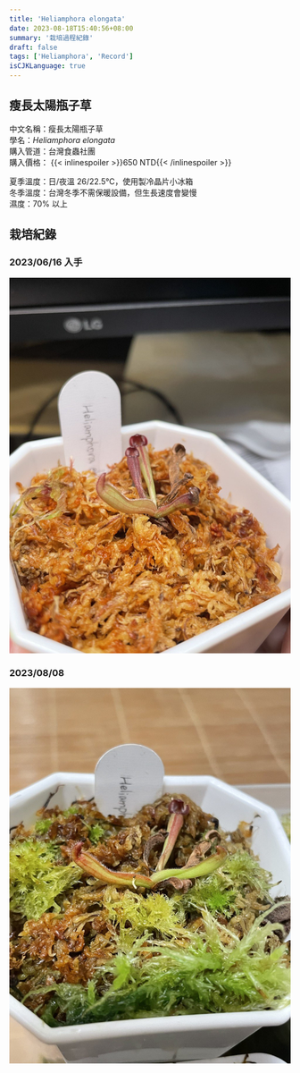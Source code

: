 ```yaml
---
title: 'Heliamphora elongata'
date: 2023-08-18T15:40:56+08:00
summary: '栽培過程紀錄'
draft: false
tags: ['Heliamphora', 'Record']
isCJKLanguage: true
---
```


## 瘦長太陽瓶子草

中文名稱：瘦長太陽瓶子草  
學名：*Heliamphora elongata*  
購入管道：台灣食蟲社團  
購入價格： {{< inlinespoiler >}}650 NTD{{< /inlinespoiler >}}

夏季溫度：日/夜溫 26/22.5℃，使用製冷晶片小冰箱  
冬季溫度：台灣冬季不需保暖設備，但生長速度會變慢  
濕度：70% 以上

## 栽培紀錄

### 2023/06/16 入手

![2023-06-16](./images/2023-06-16.jpg)

### 2023/08/08

![2023-08-08](./images/2023-08-08.jpg)
